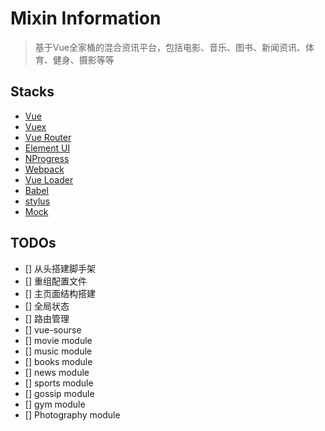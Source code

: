 # Mixin Information

> 基于Vue全家桶的混合资讯平台，包括电影、音乐、图书、新闻资讯、体育、健身、摄影等等

## Stacks
- [Vue](http://vuejs.org/)
- [Vuex](https://github.com/vuejs/vuex)
- [Vue Router](https://github.com/vuejs/vue-router)
- [Element UI](https://github.com/ElemeFE/element)
- [NProgress](https://github.com/rstacruz/nprogress)
- [Webpack](https://webpack.js.org/)
- [Vue Loader](http://vuejs.github.io/vue-loader)
- [Babel](https://babeljs.io/)
- [stylus](http://www.zhangxinxu.com/jq/stylus/conditionals.php)
- [Mock](http://mockjs.com/)

## TODOs

- [] 从头搭建脚手架
- [] 重组配置文件
- [] 主页面结构搭建
- [] 全局状态
- [] 路由管理
- [] vue-sourse
- [] movie module
- [] music module
- [] books module
- [] news module
- [] sports module
- [] gossip module
- [] gym module
- [] Photography module